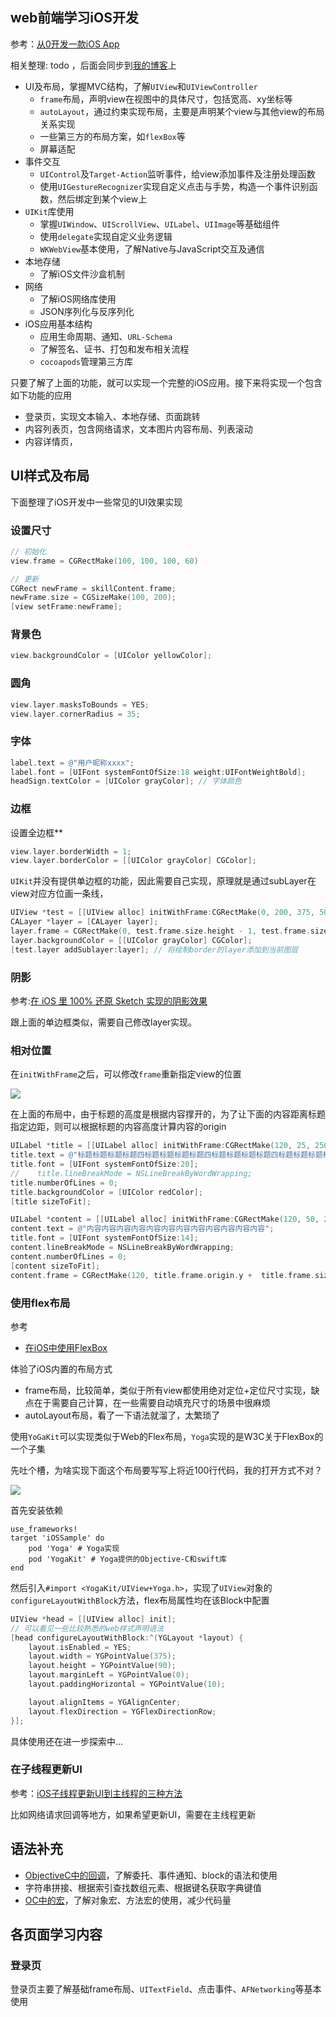 

## web前端学习iOS开发

参考：[从0开发一款iOS App](https://time.geekbang.org/course/intro/100025901)

相关整理: todo ，后面会同步到[我的博客](https://www.shymean.com)上


* UI及布局，掌握MVC结构，了解`UIView`和`UIViewController`
  * `frame`布局，声明view在视图中的具体尺寸，包括宽高、xy坐标等
  * `autoLayout`，通过约束实现布局，主要是声明某个view与其他view的布局关系实现
  * 一些第三方的布局方案，如`flexBox`等
  * 屏幕适配
* 事件交互
  * `UIControl`及`Target-Action`监听事件，给view添加事件及注册处理函数
  * 使用`UIGestureRecognizer`实现自定义点击与手势，构造一个事件识别函数，然后绑定到某个view上
* `UIKit`库使用
  * 掌握`UIWindow`、`UIScrollView`、`UILabel`、`UIImage`等基础组件
  * 使用`delegate`实现自定义业务逻辑
  * `WKWebView`基本使用，了解Native与JavaScript交互及通信
* 本地存储
  * 了解iOS文件沙盒机制
* 网络
  * 了解iOS网络库使用
  * JSON序列化与反序列化
* iOS应用基本结构
  * 应用生命周期、通知、`URL-Schema`
  * 了解签名、证书、打包和发布相关流程
  * `cocoapods`管理第三方库

只要了解了上面的功能，就可以实现一个完整的iOS应用。接下来将实现一个包含如下功能的应用

* 登录页，实现文本输入、本地存储、页面跳转
* 内容列表页，包含网络请求，文本图片内容布局、列表滚动
* 内容详情页，

## UI样式及布局


下面整理了iOS开发中一些常见的UI效果实现

### 设置尺寸
```objectivec
// 初始化
view.frame = CGRectMake(100, 100, 100, 60)

// 更新
CGRect newFrame = skillContent.frame;
newFrame.size = CGSizeMake(100, 200);
[view setFrame:newFrame];
```
### 背景色
```objectivec
view.backgroundColor = [UIColor yellowColor];
```

### 圆角
```objectivec
view.layer.masksToBounds = YES;
view.layer.cornerRadius = 35;
```

### 字体
```objectivec
label.text = @"用户昵称xxxx";
label.font = [UIFont systemFontOfSize:18 weight:UIFontWeightBold];
headSign.textColor = [UIColor grayColor]; // 字体颜色
```
### 边框
设置全边框**
```objectivec
view.layer.borderWidth = 1;
view.layer.borderColor = [[UIColor grayColor] CGColor];
```
`UIKit`并没有提供单边框的功能，因此需要自己实现，原理就是通过subLayer在view对应方位画一条线，
```objectivec
UIView *test = [[UIView alloc] initWithFrame:CGRectMake(0, 200, 375, 50)];
CALayer *layer = [CALayer layer];
layer.frame = CGRectMake(0, test.frame.size.height - 1, test.frame.size.width, 1);
layer.backgroundColor = [[UIColor grayColor] CGColor];
[test.layer addSublayer:layer]; // 将绘制border的layer添加到当前图层
```
### 阴影

参考:[在 iOS 里 100% 还原 Sketch 实现的阴影效果](https://juejin.im/post/5dd4cd71f265da0bf80b5820)

跟上面的单边框类似，需要自己修改layer实现。

### 相对位置

在`initWithFrame`之后，可以修改`frame`重新指定view的位置

![](http://img.shymean.com/oPic/1596554403207_428.png)

在上面的布局中，由于标题的高度是根据内容撑开的，为了让下面的内容距离标题指定边距，则可以根据标题的内容高度计算内容的origin

```objectivec
UILabel *title = [[UILabel alloc] initWithFrame:CGRectMake(120, 25, 250, 20)];
title.text = @"标题标题标题标题四标题标题标题标题四标题标题标题标题四标题标题标题标题四";
title.font = [UIFont systemFontOfSize:20];
//    title.lineBreakMode = NSLineBreakByWordWrapping;
title.numberOfLines = 0;
title.backgroundColor = [UIColor redColor];
[title sizeToFit];

UILabel *content = [[UILabel alloc] initWithFrame:CGRectMake(120, 50, 250, 20)];
content.text = @"内容内容内容内容内容内容内容内容内容内容内容内容";
title.font = [UIFont systemFontOfSize:14];
content.lineBreakMode = NSLineBreakByWordWrapping;
content.numberOfLines = 0;
[content sizeToFit];
content.frame = CGRectMake(120, title.frame.origin.y +  title.frame.size.height + 5, 250,  content.frame.size.height);
```

### 使用flex布局
参考
* [在iOS中使用FlexBox](https://juejin.im/post/5a33a6926fb9a045104a8d3c)


体验了iOS内置的布局方式
* frame布局，比较简单，类似于所有view都使用绝对定位+定位尺寸实现，缺点在于需要自己计算，在一些需要自动填充尺寸的场景中很麻烦
* autoLayout布局，看了一下语法就溜了，太繁琐了

使用`YoGaKit`可以实现类似于Web的Flex布局，`Yoga`实现的是W3C关于FlexBox的一个子集

先吐个槽，为啥实现下面这个布局要写写上将近100行代码，我的打开方式不对？

![](http://img.shymean.com/oPic/1595751377892_382.png)

首先安装依赖
```podfile
use_frameworks!
target 'iOSSample' do
    pod 'Yoga' # Yoga实现
    pod 'YogaKit' # Yoga提供的Objective-C和swift库
end
```
然后引入`#import <YogaKit/UIView+Yoga.h>`，实现了`UIView`对象的`configureLayoutWithBlock`方法，flex布局属性均在该Block中配置

```objectivec
UIView *head = [[UIView alloc] init];
// 可以看见一些比较熟悉的web样式声明语法
[head configureLayoutWithBlock:^(YGLayout *layout) {
    layout.isEnabled = YES;
    layout.width = YGPointValue(375);
    layout.height = YGPointValue(90);
    layout.marginLeft = YGPointValue(0);
    layout.paddingHorizontal = YGPointValue(10);

    layout.alignItems = YGAlignCenter;
    layout.flexDirection = YGFlexDirectionRow;
}];
```
具体使用还在进一步探索中...

### 在子线程更新UI
参考：[iOS子线程更新UI到主线程的三种方法](https://www.jianshu.com/p/0dcd982a1f0a)

比如网络请求回调等地方，如果希望更新UI，需要在主线程更新

## 语法补充
* [ObjectiveC中的回调](https://www.jianshu.com/p/376ba5343097)，了解委托、事件通知、block的语法和使用
* 字符串拼接、根据索引查找数组元素、根据键名获取字典键值
* [OC中的宏](https://www.jianshu.com/p/2613197dd6e6)，了解对象宏、方法宏的使用，减少代码量


## 各页面学习内容

### 登录页

登录页主要了解基础frame布局、`UITextField`、点击事件、`AFNetworking`等基本使用
